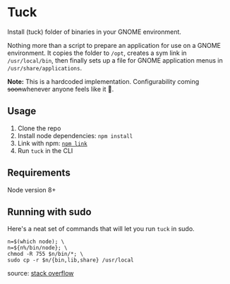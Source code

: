 # Tuck

Install (tuck) folder of binaries in your GNOME environment.

Nothing more than a script to prepare an application for
use on a GNOME environment. It copies the folder to `/opt`,
creates a sym link in `/usr/local/bin`, then finally 
sets up a file for GNOME application menus in `/usr/share/applications`.

**Note:** This is a hardcoded implementation. Configurability coming ~~soon~~whenever anyone feels like it :shrug:.


## Usage

1. Clone the repo
2. Install node dependencies: `npm install`
2. Link with npm: [`npm link`](https://docs.npmjs.com/cli/link)
3. Run `tuck` in the CLI


## Requirements

Node version 8+


## Running with sudo

Here's a neat set of commands that will let you run `tuck` in sudo.

```
n=$(which node); \
n=${n%/bin/node}; \
chmod -R 755 $n/bin/*; \
sudo cp -r $n/{bin,lib,share} /usr/local
```

source: [stack overflow][1]


[1]: https://stackoverflow.com/questions/21215059/cant-use-nvm-from-root-or-sudo

